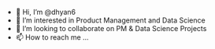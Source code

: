 - 👋 Hi, I’m @dhyan6
- 👀 I’m interested in Product Management and Data Science
- 💞️ I’m looking to collaborate on PM & Data Science Projects
- 📫 How to reach me ...

<!---
dhyan6/dhyan6 is a ✨ special ✨ repository because its `README.md` (this file) appears on your GitHub profile.
You can click the Preview link to take a look at your changes.
--->
